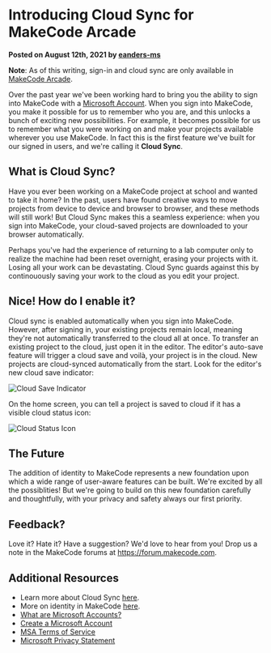 # Introducing Cloud Sync for MakeCode Arcade

**Posted on August 12th, 2021 by [eanders-ms](https://github.com/eanders-ms)**

**Note**: As of this writing, sign-in and cloud sync are only available in [MakeCode Arcade](https://arcade.makecode.com).

Over the past year we've been working hard to bring you the ability to sign into MakeCode with a [Microsoft Account](https://aka.ms/AAdd6f8). When you sign into MakeCode, you make it possible for us to remember who you are, and this unlocks a bunch of exciting new possibilities. For example, it becomes possible for us to remember what you were working on and make your projects available wherever you use MakeCode. In fact this is the first feature we've built for our signed in users, and we're calling it **Cloud Sync**.

## What is Cloud Sync?

Have you ever been working on a MakeCode project at school and wanted to take it home? In the past, users have found creative ways to move projects from device to device and browser to browser, and these methods will still work! But Cloud Sync makes this a seamless experience: when you sign into MakeCode, your cloud-saved projects are downloaded to your browser automatically.

Perhaps you've had the experience of returning to a lab computer only to realize the machine had been reset overnight, erasing your projects with it. Losing all your work can be devastating. Cloud Sync guards against this by continouously saving your work to the cloud as you edit your project.

## Nice! How do I enable it?

Cloud sync is enabled automatically when you sign into MakeCode. However, after signing in, your existing projects remain local, meaning they're not automatically transferred to the cloud all at once. To transfer an existing project to the cloud, just open it in the editor. The editor's auto-save feature will trigger a cloud save and voilà, your project is in the cloud. New projects are cloud-synced automatically from the start. Look for the editor's new cloud save indicator:

![Cloud Save Indicator](/static/blog/arcade/intro-cloud-sync/cloud-save.gif)

On the home screen, you can tell a project is saved to cloud if it has a visible cloud status icon:

![Cloud Status Icon](/static/blog/arcade/intro-cloud-sync/cloud-status-icon.png)

## The Future

The addition of identity to MakeCode represents a new foundation upon which a wide range of user-aware features can be built. We're excited by all the possiblities!
But we're going to build on this new foundation carefully and thoughtfully, with your privacy and safety always our first priority.

## Feedback?

Love it? Hate it? Have a suggestion? We'd love to hear from you! Drop us a note in the MakeCode forums at https://forum.makecode.com.

## Additional Resources

* Learn more about Cloud Sync [here](https://arcade.makecode.com/identity/cloud-sync).
* More on identity in MakeCode [here](https://arcade.makecode.com/identity/sign-in).
* [What are Microsoft Accounts?](https://account.microsoft.com/account)
* [Create a Microsoft Account](https://signup.live.com/signup)
* [MSA Terms of Service](https://www.microsoft.com/servicesagreement)
* [Microsoft Privacy Statement](https://privacy.microsoft.com/privacystatement)
